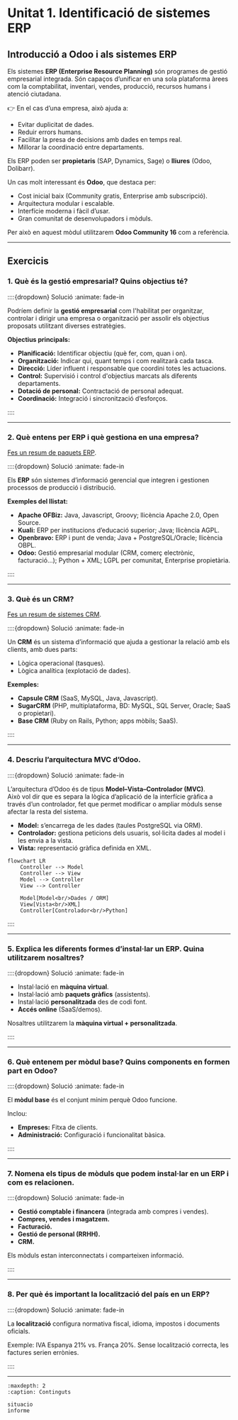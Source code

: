Unitat 1. Identificació de sistemes ERP
===========================================

Introducció a Odoo i als sistemes ERP
-----------------------------------------

Els sistemes **ERP (Enterprise Resource Planning)** són programes de gestió empresarial integrada.
Són capaços d’unificar en una sola plataforma àrees com la comptabilitat, inventari, vendes, producció,
recursos humans i atenció ciutadana.

👉 En el cas d’una empresa, això ajuda a:

- Evitar duplicitat de dades.
- Reduir errors humans.
- Facilitar la presa de decisions amb dades en temps real.
- Millorar la coordinació entre departaments.

Els ERP poden ser **propietaris** (SAP, Dynamics, Sage) o **lliures** (Odoo, Dolibarr).

Un cas molt interessant és **Odoo**, que destaca per:

- Cost inicial baix (Community gratis, Enterprise amb subscripció).
- Arquitectura modular i escalable.
- Interfície moderna i fàcil d’usar.
- Gran comunitat de desenvolupadors i mòduls.

Per això en aquest mòdul utilitzarem **Odoo Community 16** com a referència.


---

## Exercicis

### 1. Què és la gestió empresarial? Quins objectius té?

::::{dropdown} Solució
:animate: fade-in
<span class="release-date" data-release="2025-09-18"></span>

Podríem definir la **gestió empresarial** com l'habilitat per organitzar, controlar i dirigir
una empresa o organització per assolir els objectius proposats utilitzant diverses estratègies.

**Objectius principals:**
- **Planificació:** Identificar objectiu (què fer, com, quan i on).  
- **Organització:** Indicar qui, quant temps i com realitzarà cada tasca.  
- **Direcció:** Líder influent i responsable que coordini totes les actuacions.  
- **Control:** Supervisió i control d'objectius marcats als diferents departaments.  
- **Dotació de personal:** Contractació de personal adequat.  
- **Coordinació:** Integració i sincronització d’esforços.  

::::

---

### 2. Què entens per ERP i què gestiona en una empresa?  
[Fes un resum de paquets ERP](https://en.wikipedia.org/wiki/List_of_ERP_software_packages).

::::{dropdown} Solució
:animate: fade-in
<span class="release-date" data-release="2025-09-18"></span>

Els **ERP** són sistemes d’informació gerencial que integren i gestionen processos de producció i distribució.  

**Exemples del llistat:**
- **Apache OFBiz:** Java, Javascript, Groovy; llicència Apache 2.0, Open Source.  
- **Kuali:** ERP per institucions d’educació superior; Java; llicència AGPL.  
- **Openbravo:** ERP i punt de venda; Java + PostgreSQL/Oracle; llicència OBPL.  
- **Odoo:** Gestió empresarial modular (CRM, comerç electrònic, facturació...); Python + XML; LGPL per comunitat, Enterprise propietària.  

::::

---

### 3. Què és un CRM?  
[Fes un resum de sistemes CRM](https://en.wikipedia.org/wiki/Comparison_of_CRM_systems).

::::{dropdown} Solució
:animate: fade-in
<span class="release-date" data-release="2025-09-18"></span>

Un **CRM** és un sistema d’informació que ajuda a gestionar la relació amb els clients, amb dues parts:  
- Lògica operacional (tasques).  
- Lògica analítica (explotació de dades).  

**Exemples:**  
- **Capsule CRM** (SaaS, MySQL, Java, Javascript).  
- **SugarCRM** (PHP, multiplataforma, BD: MySQL, SQL Server, Oracle; SaaS o propietari).  
- **Base CRM** (Ruby on Rails, Python; apps mòbils; SaaS).  

::::

---

### 4. Descriu l’arquitectura MVC d’Odoo.

::::{dropdown} Solució
:animate: fade-in
<span class="release-date" data-release="2025-09-10"></span>

L’arquitectura d’Odoo és de tipus **Model–Vista–Controlador (MVC)**.  
Això vol dir que es separa la lògica d’aplicació de la interfície gràfica a través d’un controlador, 
fet que permet modificar o ampliar mòduls sense afectar la resta del sistema.  

- **Model:** s’encarrega de les dades (taules PostgreSQL via ORM).  
- **Controlador:** gestiona peticions dels usuaris, sol·licita dades al model i les envia a la vista.  
- **Vista:** representació gràfica definida en XML.  

```{mermaid}
flowchart LR
    Controller --> Model
    Controller --> View
    Model --> Controller
    View --> Controller

    Model[Model<br/>Dades / ORM]
    View[Vista<br/>XML]
    Controller[Controlador<br/>Python]

```

::::

---

### 5. Explica les diferents formes d’instal·lar un ERP. Quina utilitzarem nosaltres?

::::{dropdown} Solució
:animate: fade-in
<span class="release-date" data-release="2025-09-18"></span>

- Instal·lació en **màquina virtual**.  
- Instal·lació amb **paquets gràfics** (assistents).  
- Instal·lació **personalitzada** des de codi font.  
- **Accés online** (SaaS/demos).  

Nosaltres utilitzarem la **màquina virtual + personalitzada**.  

::::

---

### 6. Què entenem per mòdul base? Quins components en formen part en Odoo?

::::{dropdown} Solució
:animate: fade-in
<span class="release-date" data-release="2025-09-18"></span>

El **mòdul base** és el conjunt mínim perquè Odoo funcione.  

Inclou:
- **Empreses:** Fitxa de clients.  
- **Administració:** Configuració i funcionalitat bàsica.  

::::

---

### 7. Nomena els tipus de mòduls que podem instal·lar en un ERP i com es relacionen.

::::{dropdown} Solució
:animate: fade-in
<span class="release-date" data-release="2025-09-18"></span>

- **Gestió comptable i financera** (integrada amb compres i vendes).  
- **Compres, vendes i magatzem.**  
- **Facturació.**  
- **Gestió de personal (RRHH).**  
- **CRM.**  

Els mòduls estan interconnectats i comparteixen informació.  

::::

---

### 8. Per què és important la localització del país en un ERP?

::::{dropdown} Solució
:animate: fade-in
<span class="release-date" data-release="2025-09-18"></span>

La **localització** configura normativa fiscal, idioma, impostos i documents oficials.  

Exemple: IVA Espanya 21% vs. França 20%. Sense localització correcta, les factures serien errònies.  

::::

---


```{toctree}
:maxdepth: 2
:caption: Continguts

situacio
informe
```

